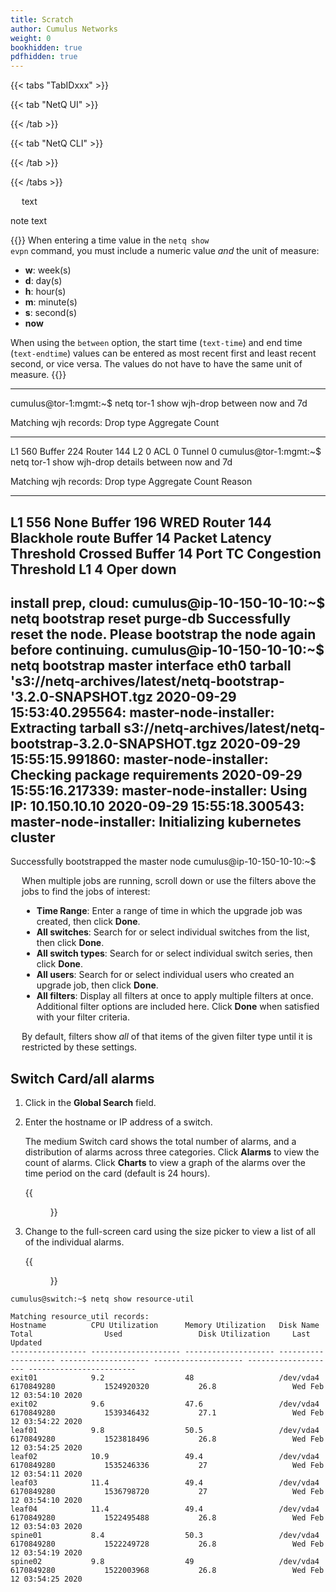 ```yaml
---
title: Scratch
author: Cumulus Networks
weight: 0
bookhidden: true
pdfhidden: true
---
```


{{< tabs "TabIDxxx" >}}

{{< tab "NetQ UI" >}}

{{< /tab >}}

{{< tab "NetQ CLI" >}}

{{< /tab >}}

{{< /tabs >}}

<div style="padding-left: 18px;">text</div>

<div class="notices note"><p>note text</p></div>

{{<notice note>}}
When entering a time value in the <code>netq show evpn</code> command, you must include a numeric value <em>and</em> the unit of measure:
<ul>
<li><strong>w</strong>: week(s)</li>
<li><strong>d</strong>: day(s)</li>
<li><strong>h</strong>: hour(s)</li>
<li><strong>m</strong>: minute(s)</li>
<li><strong>s</strong>: second(s)</li>
<li><strong>now</strong>
</ul>

When using the <code>between</code> option, the start time (<code>text-time</code>) and end time (<code>text-endtime</code>) values can be entered as most recent first and least recent second, or vice versa. The values do not have to have the same unit of measure.
{{</notice>}}

-------------

cumulus@tor-1:mgmt:~$ netq tor-1 show wjh-drop between now and 7d

Matching wjh records:
Drop type          Aggregate Count
------------------ ------------------------------
L1                 560
Buffer             224
Router             144
L2                 0
ACL                0
Tunnel             0
cumulus@tor-1:mgmt:~$ netq tor-1 show wjh-drop details between now and 7d

Matching wjh records:
Drop type          Aggregate Count                Reason
------------------ ------------------------------ ---------------------------------------------
L1                 556                            None
Buffer             196                            WRED
Router             144                            Blackhole route
Buffer             14                             Packet Latency Threshold Crossed
Buffer             14                             Port TC Congestion Threshold
L1                 4                              Oper down
----------

install prep, cloud:
cumulus@ip-10-150-10-10:~$ netq bootstrap reset purge-db
Successfully reset the node. Please bootstrap the node again before continuing.
cumulus@ip-10-150-10-10:~$ netq bootstrap master interface eth0 tarball 's3://netq-archives/latest/netq-bootstrap-'3.2.0-SNAPSHOT.tgz
2020-09-29 15:53:40.295564: master-node-installer: Extracting tarball s3://netq-archives/latest/netq-bootstrap-3.2.0-SNAPSHOT.tgz
2020-09-29 15:55:15.991860: master-node-installer: Checking package requirements
2020-09-29 15:55:16.217339: master-node-installer: Using IP: 10.150.10.10
2020-09-29 15:55:18.300543: master-node-installer: Initializing kubernetes cluster
-----------------------------------------
Successfully bootstrapped the master node
cumulus@ip-10-150-10-10:~$ 


<div style="padding-left: 18px;">When multiple jobs are running, scroll down or use the filters above the jobs to find the jobs of interest:
<ul>
<li><strong>Time Range</strong>: Enter a range of time in which the upgrade job was created, then click <strong>Done</strong>.</li>
<li><strong>All switches</strong>: Search for or select individual switches from the list, then click <strong>Done</strong>.</li>
<li><strong>All switch types</strong>: Search for or select individual switch series, then click <strong>Done</strong>.</li>
<li><strong>All users</strong>: Search for or select individual users who created an upgrade job, then click <strong>Done</strong>.</li>
<li><strong>All filters</strong>: Display all filters at once to apply multiple filters at once. Additional filter options are included here. Click <strong>Done</strong> when satisfied with your filter criteria.</li>
</ul>

By default, filters show <em>all</em> of that items of the given filter type until it is restricted by these settings.
</div>

## Switch Card/all alarms

1. Click in the **Global Search** field.

2. Enter the hostname or IP address of a switch.

    The medium Switch card shows the total number of alarms, and a distribution of alarms across three categories. Click **Alarms** to view the count of alarms. Click **Charts** to view a graph of the alarms over the time period on the card (default is 24 hours).

    {{<figure src="/images/netq/dev-switch-medium-alarms-charts-231.png" width="400">}}

3. Change to the full-screen card using the size picker to view a list of all of the individual alarms.

    {{<figure src="/images/netq/dev-switch-fullscr-alarms-tab-310.png" width="700">}}


```
cumulus@switch:~$ netq show resource-util

Matching resource_util records:
Hostname          CPU Utilization      Memory Utilization   Disk Name            Total                Used                 Disk Utilization     Last Updated
----------------- -------------------- -------------------- -------------------- -------------------- -------------------- -------------------- ------------------------
exit01            9.2                  48                   /dev/vda4            6170849280           1524920320           26.8                 Wed Feb 12 03:54:10 2020
exit02            9.6                  47.6                 /dev/vda4            6170849280           1539346432           27.1                 Wed Feb 12 03:54:22 2020
leaf01            9.8                  50.5                 /dev/vda4            6170849280           1523818496           26.8                 Wed Feb 12 03:54:25 2020
leaf02            10.9                 49.4                 /dev/vda4            6170849280           1535246336           27                   Wed Feb 12 03:54:11 2020
leaf03            11.4                 49.4                 /dev/vda4            6170849280           1536798720           27                   Wed Feb 12 03:54:10 2020
leaf04            11.4                 49.4                 /dev/vda4            6170849280           1522495488           26.8                 Wed Feb 12 03:54:03 2020
spine01           8.4                  50.3                 /dev/vda4            6170849280           1522249728           26.8                 Wed Feb 12 03:54:19 2020
spine02           9.8                  49                   /dev/vda4            6170849280           1522003968           26.8                 Wed Feb 12 03:54:25 2020
```